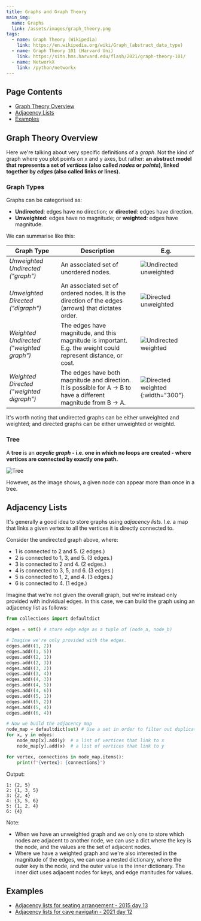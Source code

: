 ```yaml
---
title: Graphs and Graph Theory
main_img:
  name: Graphs
  link: /assets/images/graph_theory.png
tags: 
  - name: Graph Theory (Wikipedia)
    link: https://en.wikipedia.org/wiki/Graph_(abstract_data_type)
  - name: Graph Theory 101 (Harvard Uni)
    link: https://sitn.hms.harvard.edu/flash/2021/graph-theory-101/
  - name: NetworkX
    link: /python/networkx
---
```


## Page Contents

- [Graph Theory Overview](#graph-theory-overview)
- [Adjacency Lists](#adjacency-lists)
- [Examples](#examples)

## Graph Theory Overview

Here we're talking about very specific definitions of a _graph_.  Not the kind of graph where you plot points on x and y axes, but rather: **an abstract model that represents a set of _vertices_ (also called _nodes_ or _points_), linked together by _edges_ (also called links or lines).**

### Graph Types

Graphs can be categorised as:

- **Undirected**: edges have no direction; or **directed**: edges have direction.
- **Unweighted**: edges have no magnitude; or **weighted**: edges have magnitude.

We can summarise like this:

|Graph Type|Description|E.g.|
|----------|-----------|----|
|_Unweighted Undirected ("graph")_|An associated set of unordered nodes.|![Undirected unweighted](/assets/images/undirected_unweighted.png)|
|_Unweighted Directed ("digraph")_|An associated set of ordered nodes. It is the direction of the edges (arrows) that dictates order.|![Directed unweighted](/assets/images/directed_unweighted.png)|
|_Weighted Undirected ("weighted graph")_|The edges have magnitude, and this magnitude is important.  E.g. the weight could represent distance, or cost.|![Undirected weighted](/assets/images/undirected_weighted.png)|
|_Weighted Directed ("weighted digraph")_|The edges have both magnitude and direction.  It is possible for A -> B to have a different magnitude from B -> A.|![Directed weighted](/assets/images/directed_weighted.png){:width="300"}|

It's worth noting that undirected graphs can be either unweighted and weighted; and directed graphs can be either unweighted or weightd.

### Tree

A **tree** is an **_acyclic graph_ - i.e. one in which no loops are created - where vertices are connected by exactly one path.**

![Tree](/assets/images/graph_tree.png)

However, as the image shows, a given node can appear more than once in a tree.

## Adjacency Lists

It's generally a good idea to store graphs using _adjacency lists_.  I.e. a map that links a given vertex to all the vertices it is directly connected to.

Consider the undirected graph above, where:

- 1 is connected to 2 and 5. (2 edges.)
- 2 is connected to 1, 3, and 5. (3 edges.)
- 3 is connected to 2 and 4. (2 edges.)
- 4 is connected to 3, 5, and 6. (3 edges.)
- 5 is connected to 1, 2, and 4. (3 edges.)
- 6 is connected to 4. (1 edge.)

Imagine that we're not given the overall graph, but we're instead only provided with individual edges. In this case, we can build the graph using an adjacency list as follows:

```python
from collections import defaultdict

edges = set() # store edge edge as a tuple of (node_a, node_b)

# Imagine we're only provided with the edges.
edges.add((1, 2))
edges.add((1, 5))
edges.add((2, 1))
edges.add((2, 3))
edges.add((3, 2))
edges.add((3, 4))
edges.add((4, 3))
edges.add((4, 5))
edges.add((4, 6))
edges.add((5, 1))
edges.add((5, 2))
edges.add((5, 4))
edges.add((6, 4))

# Now we build the adjacency map
node_map = defaultdict(set) # Use a set in order to filter out duplicate connections
for x, y in edges:
    node_map[x].add(y)  # a list of vertices that link to x
    node_map[y].add(x)  # a list of vertices that link to y

for vertex, connections in node_map.items():
    print(f"{vertex}: {connections}")
```

Output:

```text
1: {2, 5}
2: {1, 3, 5}
3: {2, 4}
4: {3, 5, 6}
5: {1, 2, 4}
6: {4}
```

Note:

- When we have an unweighted graph and we only one to store which nodes are adjacent to another node, we can use a dict where the key is the node, and the values are the set of adjacent nodes.
- Where we have a weighted graph and we're also interested in the magnitude of the edges, we can use a nested dictionary, where the outer key is the node, and the outer value is the inner dictionary.  The inner dict uses adjacent nodes for keys, and edge manitudes for values. 

## Examples

- [Adjacency lists for seating arrangement - 2015 day 13](/2015/13)
- [Adjacency lists for cave navigatin - 2021 day 12](/2021/12)